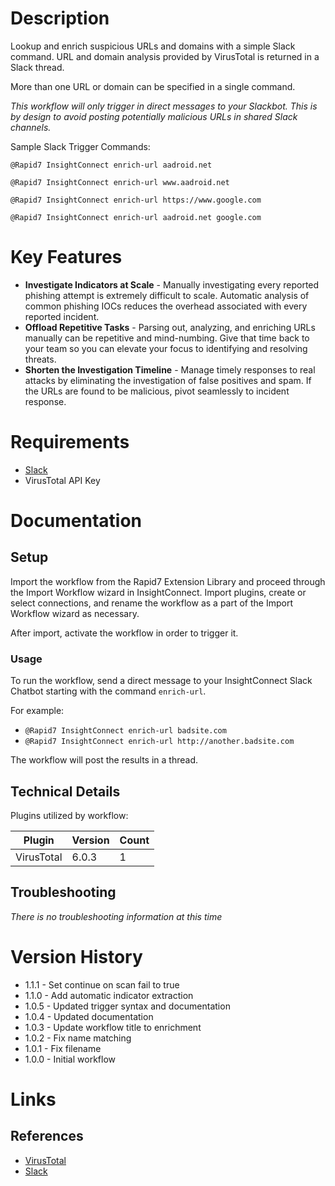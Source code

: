 # Description

Lookup and enrich suspicious URLs and domains with a simple Slack command. URL and domain analysis provided by VirusTotal is returned in a Slack thread.

More than one URL or domain can be specified in a single command.

*This workflow will only trigger in direct messages to your Slackbot. This is by design to avoid posting potentially malicious URLs in shared Slack channels.*

Sample Slack Trigger Commands:

`@Rapid7 InsightConnect enrich-url aadroid.net`

`@Rapid7 InsightConnect enrich-url www.aadroid.net`

`@Rapid7 InsightConnect enrich-url https://www.google.com`

`@Rapid7 InsightConnect enrich-url aadroid.net google.com`

# Key Features

* **Investigate Indicators at Scale** - Manually investigating every reported phishing attempt is extremely difficult to scale. Automatic analysis of common phishing IOCs reduces the overhead associated with every reported incident.
* **Offload Repetitive Tasks** - Parsing out, analyzing, and enriching URLs manually can be repetitive and mind-numbing. Give that time back to your team so you can elevate your focus to identifying and resolving threats.
* **Shorten the Investigation Timeline** - Manage timely responses to real attacks by eliminating the investigation of false positives and spam. If the URLs are found to be malicious, pivot seamlessly to incident response.

# Requirements

* [Slack](https://insightconnect.help.rapid7.com/docs/configure-slack-for-chatops)
* VirusTotal API Key

# Documentation

## Setup

Import the workflow from the Rapid7 Extension Library and proceed through the Import Workflow wizard in InsightConnect. Import plugins, create or select connections, and rename the workflow as a part of the Import Workflow wizard as necessary.

After import, activate the workflow in order to trigger it.

### Usage

To run the workflow, send a direct message to your InsightConnect Slack Chatbot starting with the command `enrich-url`. 

For example:

* `@Rapid7 InsightConnect enrich-url badsite.com`
* `@Rapid7 InsightConnect enrich-url http://another.badsite.com`

The workflow will post the results in a thread.

## Technical Details

Plugins utilized by workflow:

|Plugin|Version|Count|
|----|----|--------|
|VirusTotal|6.0.3|1|

## Troubleshooting

_There is no troubleshooting information at this time_

# Version History

* 1.1.1 - Set continue on scan fail to true
* 1.1.0 - Add automatic indicator extraction
* 1.0.5 - Updated trigger syntax and documentation
* 1.0.4 - Updated documentation
* 1.0.3 - Update workflow title to enrichment
* 1.0.2 - Fix name matching
* 1.0.1 - Fix filename
* 1.0.0 - Initial workflow

# Links

## References

* [VirusTotal](https://www.virustotal.com/gui/home/upload)
* [Slack](https://slack.com)
